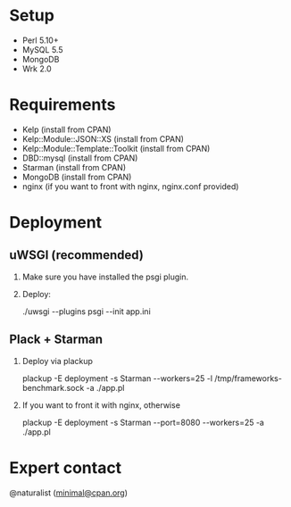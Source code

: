 # Setup

* Perl 5.10+
* MySQL 5.5
* MongoDB
* Wrk 2.0

# Requirements

* Kelp (install from CPAN)
* Kelp::Module::JSON::XS (install from CPAN)
* Kelp::Module::Template::Toolkit (install from CPAN)
* DBD::mysql (install from CPAN)
* Starman (install from CPAN)
* MongoDB (install from CPAN)
* nginx (if you want to front with nginx, nginx.conf provided)

# Deployment

## uWSGI (recommended)

1. Make sure you have installed the psgi plugin.
2. Deploy:

    ./uwsgi --plugins psgi --init app.ini

## Plack + Starman

1. Deploy via plackup

    plackup -E deployment -s Starman --workers=25 -l /tmp/frameworks-benchmark.sock -a ./app.pl

2. If you want to front it with nginx, otherwise

    plackup -E deployment -s Starman --port=8080 --workers=25 -a ./app.pl

# Expert contact

@naturalist (minimal@cpan.org)
